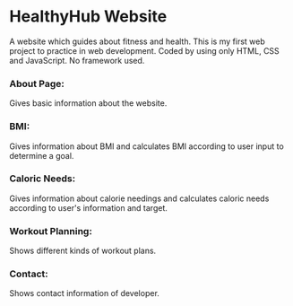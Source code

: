 # HealthyHub Website
A website which guides about fitness and health. This is my first web project to practice in web development. Coded by using only HTML, CSS and JavaScript. No framework used.


### About Page:
Gives basic information about the website.

### BMI:
Gives information about BMI and calculates BMI according to user input to determine a goal.

### Caloric Needs:
Gives information about calorie needings and calculates caloric needs according to user's information and target.

### Workout Planning:
Shows different kinds of workout plans.

### Contact:
Shows contact information of developer.




